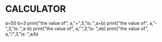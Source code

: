 # CALCULATOR
a=50
b=3
print("the value of", a,"+",3,"is: ",a+b)
print("the value of", a,"-",3,"is: ",a-b)
print("the value of", a,"*",3,"is: ",a*b)
print("the value of", a,"/",3,"is: ",a/b)





